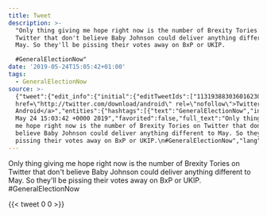 ```yaml
---
title: Tweet
description: >-
  "Only thing giving me hope right now is the number of Brexity Tories on
  Twitter that don't believe Baby Johnson could deliver anything different to
  May. So they'll be pissing their votes away on BxP or UKIP.

  #GeneralElectionNow"
date: '2019-05-24T15:05:42+01:00'
tags:
  - GeneralElectionNow
source: >-
  {"tweet":{"edit_info":{"initial":{"editTweetIds":["1131938830360162305"],"editableUntil":"2019-05-24T16:03:42.221Z","editsRemaining":"5","isEditEligible":true}},"retweeted":false,"source":"<a
  href=\"http://twitter.com/download/android\" rel=\"nofollow\">Twitter for
  Android</a>","entities":{"hashtags":[{"text":"GeneralElectionNow","indices":["207","226"]}],"symbols":[],"user_mentions":[],"urls":[]},"display_text_range":["0","226"],"favorite_count":"0","id_str":"1131938830360162305","truncated":false,"retweet_count":"0","id":"1131938830360162305","created_at":"Fri
  May 24 15:03:42 +0000 2019","favorited":false,"full_text":"Only thing giving
  me hope right now is the number of Brexity Tories on Twitter that don't
  believe Baby Johnson could deliver anything different to May. So they'll be
  pissing their votes away on BxP or UKIP.\n#GeneralElectionNow","lang":"en"}}
---
```

Only thing giving me hope right now is the number of Brexity Tories on Twitter that don't believe Baby Johnson could deliver anything different to May. So they'll be pissing their votes away on BxP or UKIP.
#GeneralElectionNow
    
{{< tweet 0 0 >}}
    

